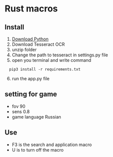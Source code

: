 Rust macros
===
## Install 
1. [Download Python](https://www.python.org/downloads/)
2. Download Tesseract OCR
3. unzip folder
4. Change the path to tesseract in settings.py file
5. open you terminal and write command
  ```
    pip3 install -r requirements.txt
  ```
6. run the app.py file

## setting for game 
- fov 90
- sens 0.8
- game language Russian 
## Use
  - F3 is the search and application macro
  - U is to turn off the macro
